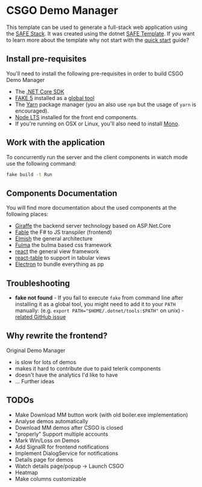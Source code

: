# CSGO Demo Manager

This template can be used to generate a full-stack web application using the [SAFE Stack](https://safe-stack.github.io/). It was created using the dotnet [SAFE Template](https://safe-stack.github.io/docs/template-overview/). If you want to learn more about the template why not start with the [quick start](https://safe-stack.github.io/docs/quickstart/) guide?

## Install pre-requisites

You'll need to install the following pre-requisites in order to build CSGO Demo Manager

* The [.NET Core SDK](https://www.microsoft.com/net/download)
* [FAKE 5](https://fake.build/) installed as a [global tool](https://fake.build/fake-gettingstarted.html#Install-FAKE)
* The [Yarn](https://yarnpkg.com/lang/en/docs/install/) package manager (you an also use `npm` but the usage of `yarn` is encouraged).
* [Node LTS](https://nodejs.org/en/download/) installed for the front end components.
* If you're running on OSX or Linux, you'll also need to install [Mono](https://www.mono-project.com/docs/getting-started/install/).

## Work with the application

To concurrently run the server and the client components in watch mode use the following command:

```bash
fake build -t Run
```


## Components Documentation

You will find more documentation about the used components at the following places:

* [Giraffe](https://github.com/giraffe-fsharp/Giraffe/blob/master/DOCUMENTATION.md) the backend server technology based on ASP.Net.Core
* [Fable](https://fable.io/docs/) the F# to JS transpiler (frontend)
* [Elmish](https://elmish.github.io/elmish/) the general architecture
* [Fulma](https://fulma.github.io/Fulma/) the bulma based css framework
* [react](https://reactjs.org/) the general view framework
* [react-table](https://www.npmjs.com/package/react-table) to support in tabular views
* [Electron](https://electronjs.org/) to bundle everything as pp

## Troubleshooting

* **fake not found** - If you fail to execute `fake` from command line after installing it as a global tool, you might need to add it to your `PATH` manually: (e.g. `export PATH="$HOME/.dotnet/tools:$PATH"` on unix) - [related GitHub issue](https://github.com/dotnet/cli/issues/9321)

## Why rewrite the frontend?

Original Demo Manager

- is slow for lots of demos
- makes it hard to contribute due to paid telerik components
- doesn't have the analytics I'd like to have
- ... Further ideas

## TODOs

- Make Download MM button work (with old boiler.exe implementation)
- Analyse demos automatically
- Download MM demos after CSGO is closed
- "properly" Support multiple accounts 
- Mark Win/Loss on Demos
- Add SignalR for frontend notifications
- Implement DialogService for notifications
- Details page for demos
- Watch details page/popup -> Launch CSGO
- Heatmap
- Make columns customizable
